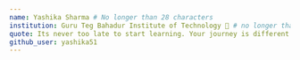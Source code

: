 ```yaml
---
name: Yashika Sharma # No longer than 28 characters
institution: Guru Teg Bahadur Institute of Technology 🚩 # no longer than 58 characters
quote: Its never too late to start learning. Your journey is different than others. # no longer than 100 characters, avoid using quotes(") to guarantee the format remains the same.
github_user: yashika51
---
```

